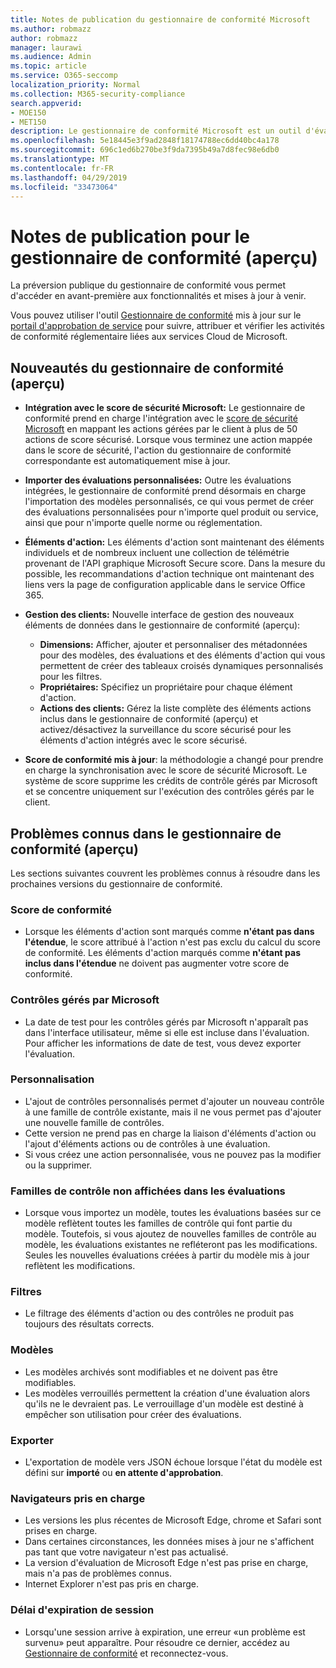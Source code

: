 ```yaml
---
title: Notes de publication du gestionnaire de conformité Microsoft
ms.author: robmazz
author: robmazz
manager: laurawi
ms.audience: Admin
ms.topic: article
ms.service: O365-seccomp
localization_priority: Normal
ms.collection: M365-security-compliance
search.appverid:
- MOE150
- MET150
description: Le gestionnaire de conformité Microsoft est un outil d'évaluation des risques gratuit basé sur un flux de travail dans le portail d'approbation de service Microsoft. Le gestionnaire de conformité vous permet de suivre, d'affecter et de vérifier les activités de conformité réglementaire liées aux services Cloud de Microsoft.
ms.openlocfilehash: 5e18445e3f9ad2848f18174788ec6dd40bc4a178
ms.sourcegitcommit: 696c1ed6b270be3f9da7395b49a7d8fec98e6db0
ms.translationtype: MT
ms.contentlocale: fr-FR
ms.lasthandoff: 04/29/2019
ms.locfileid: "33473064"
---
```

# <a name="release-notes-for-compliance-manager-preview"></a>Notes de publication pour le gestionnaire de conformité (aperçu)

La préversion publique du gestionnaire de conformité vous permet d'accéder en avant-première aux fonctionnalités et mises à jour à venir.

Vous pouvez utiliser l'outil [Gestionnaire de conformité](https://servicetrust.microsoft.com/ComplianceManager) mis à jour sur le [portail d'approbation de service](https://servicetrust.microsoft.com) pour suivre, attribuer et vérifier les activités de conformité réglementaire liées aux services Cloud de Microsoft.

## <a name="whats-new-in-compliance-manager-preview"></a>Nouveautés du gestionnaire de conformité (aperçu)

- **Intégration avec le score de sécurité Microsoft:** Le gestionnaire de conformité prend en charge l'intégration avec le [score de sécurité Microsoft](microsoft-secure-score.md) en mappant les actions gérées par le client à plus de 50 actions de score sécurisé. Lorsque vous terminez une action mappée dans le score de sécurité, l'action du gestionnaire de conformité correspondante est automatiquement mise à jour.

- **Importer des évaluations personnalisées:** Outre les évaluations intégrées, le gestionnaire de conformité prend désormais en charge l'importation des modèles personnalisés, ce qui vous permet de créer des évaluations personnalisées pour n'importe quel produit ou service, ainsi que pour n'importe quelle norme ou réglementation.

- **Éléments d'action:** Les éléments d'action sont maintenant des éléments individuels et de nombreux incluent une collection de télémétrie provenant de l'API graphique Microsoft Secure score. Dans la mesure du possible, les recommandations d'action technique ont maintenant des liens vers la page de configuration applicable dans le service Office 365.

- **Gestion des clients:** Nouvelle interface de gestion des nouveaux éléments de données dans le gestionnaire de conformité (aperçu):
    - **Dimensions:** Afficher, ajouter et personnaliser des métadonnées pour des modèles, des évaluations et des éléments d'action qui vous permettent de créer des tableaux croisés dynamiques personnalisés pour les filtres.
    - **Propriétaires:** Spécifiez un propriétaire pour chaque élément d'action.
    - **Actions des clients:** Gérez la liste complète des éléments actions inclus dans le gestionnaire de conformité (aperçu) et activez/désactivez la surveillance du score sécurisé pour les éléments d'action intégrés avec le score sécurisé.

- **Score de conformité mis à jour**: la méthodologie a changé pour prendre en charge la synchronisation avec le score de sécurité Microsoft. Le système de score supprime les crédits de contrôle gérés par Microsoft et se concentre uniquement sur l'exécution des contrôles gérés par le client.

## <a name="known-issues-in-compliance-manager-preview"></a>Problèmes connus dans le gestionnaire de conformité (aperçu)

Les sections suivantes couvrent les problèmes connus à résoudre dans les prochaines versions du gestionnaire de conformité.

### <a name="compliance-score"></a>Score de conformité

- Lorsque les éléments d'action sont marqués comme **n'étant pas dans l'étendue**, le score attribué à l'action n'est pas exclu du calcul du score de conformité. Les éléments d'action marqués comme **n'étant pas inclus dans l'étendue** ne doivent pas augmenter votre score de conformité.

### <a name="microsoft-managed-controls"></a>Contrôles gérés par Microsoft

- La date de test pour les contrôles gérés par Microsoft n'apparaît pas dans l'interface utilisateur, même si elle est incluse dans l'évaluation. Pour afficher les informations de date de test, vous devez exporter l'évaluation.

### <a name="customization"></a>Personnalisation

- L'ajout de contrôles personnalisés permet d'ajouter un nouveau contrôle à une famille de contrôle existante, mais il ne vous permet pas d'ajouter une nouvelle famille de contrôles.
- Cette version ne prend pas en charge la liaison d'éléments d'action ou l'ajout d'éléments actions ou de contrôles à une évaluation.
- Si vous créez une action personnalisée, vous ne pouvez pas la modifier ou la supprimer.

### <a name="control-families-not-shown-in-assessments"></a>Familles de contrôle non affichées dans les évaluations

- Lorsque vous importez un modèle, toutes les évaluations basées sur ce modèle reflètent toutes les familles de contrôle qui font partie du modèle. Toutefois, si vous ajoutez de nouvelles familles de contrôle au modèle, les évaluations existantes ne refléteront pas les modifications. Seules les nouvelles évaluations créées à partir du modèle mis à jour reflètent les modifications.

### <a name="filters"></a>Filtres

- Le filtrage des éléments d'action ou des contrôles ne produit pas toujours des résultats corrects.

### <a name="templates"></a>Modèles

- Les modèles archivés sont modifiables et ne doivent pas être modifiables.
- Les modèles verrouillés permettent la création d'une évaluation alors qu'ils ne le devraient pas. Le verrouillage d'un modèle est destiné à empêcher son utilisation pour créer des évaluations.

### <a name="export"></a>Exporter

- L'exportation de modèle vers JSON échoue lorsque l'état du modèle est défini sur **importé** ou **en attente d'approbation**.

### <a name="supported-browsers"></a>Navigateurs pris en charge

- Les versions les plus récentes de Microsoft Edge, chrome et Safari sont prises en charge.
- Dans certaines circonstances, les données mises à jour ne s'affichent pas tant que votre navigateur n'est pas actualisé.
- La version d'évaluation de Microsoft Edge n'est pas prise en charge, mais n'a pas de problèmes connus.
- Internet Explorer n'est pas pris en charge.

### <a name="session-timeout"></a>Délai d'expiration de session

- Lorsqu'une session arrive à expiration, une erreur «un problème est survenu» peut apparaître. Pour résoudre ce dernier, accédez au [Gestionnaire de conformité](https://servicetrust.microsoft.com/ComplianceManager) et reconnectez-vous.